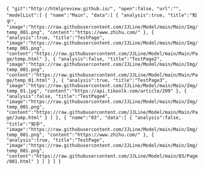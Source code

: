 `{
    "git":"http://htmlpreview.github.io/",
    "open":false,
    "url":"",
    "modelList":[
        {
            "name":"Main",
            "data":[
                {
                    "analysis":true,
                    "title":"知乎",
                    "image":"https://raw.githubusercontent.com/JJLine/Model/main/Main/Img/temp_001.png",
                    "content":"https://www.zhihu.com/"
                },
                {
                    "analysis":true,
                    "title":"TestPage",
                    "image":"https://raw.githubusercontent.com/JJLine/Model/main/Main/Img/temp_001.png",
                    "content":"https://raw.githubusercontent.com/JJLine/Model/main/Main/Page/temp.html"
                },
                {
                    "analysis":false,
                    "title":"TestPage2",
                    "image":"https://raw.githubusercontent.com/JJLine/Model/main/Main/Img/temp_001.png",
                    "content":"https://raw.githubusercontent.com/JJLine/Model/main/Main/Page/temp_01.html"
                },
                {
                    "analysis":true,
                    "title":"TestPage3",
                    "image":"https://raw.githubusercontent.com/JJLine/Model/main/Main/Img/temp_01.jpg",
                    "content":"https://api.tikoolk.com/article/209"
                },
                {
                    "analysis":false,
                    "title":"TestPage4",
                    "image":"https://raw.githubusercontent.com/JJLine/Model/main/Main/Img/temp_001.png",
                    "content":"https://raw.githubusercontent.com/JJLine/Model/main/Main/Page/Jump.html"
                }
            ]
        },
        {
            "name":"03",
            "data":[
                {
                    "analysis":false,
                    "title":"知乎",
                    "image":"https://raw.githubusercontent.com/JJLine/Model/main/Main/Img/temp_001.png",
                    "content":"https://www.zhihu.com/"
                },
                {
                    "analysis":true,
                    "title":"TestPage",
                    "image":"https://raw.githubusercontent.com/JJLine/Model/main/Main/Img/temp_001.png",
                    "content":"https://raw.githubusercontent.com/JJLine/Model/main/03/Page/001.html"
                }
            ]
        }
    ]
}`
